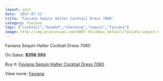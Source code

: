 ```yaml
---
layout: post
date: '2017-07-23'
title: "Faviana Sequin Halter Cocktail Dress 7060"
category: Faviana
tags: ["cocktail","beaded","charming","sequin","faviana"]
image: http://img.princessan.com/4887-thickbox_default/faviana-sequin-halter-cocktail-dress-7060.jpg
---
```

Faviana Sequin Halter Cocktail Dress 7060

On Sales: **$358.593**
<a href="https://www.princessan.com/en/faviana/2280-faviana-sequin-halter-cocktail-dress-7060.html"><amp-img layout="responsive" width="600" height="600" src="//img.princessan.com/4887-thickbox_default/faviana-sequin-halter-cocktail-dress-7060.jpg" alt="Faviana Sequin Halter Cocktail Dress 7060 0" /></a>
<a href="https://www.princessan.com/en/faviana/2280-faviana-sequin-halter-cocktail-dress-7060.html"><amp-img layout="responsive" width="600" height="600" src="//img.princessan.com/4889-thickbox_default/faviana-sequin-halter-cocktail-dress-7060.jpg" alt="Faviana Sequin Halter Cocktail Dress 7060 1" /></a>
<a href="https://www.princessan.com/en/faviana/2280-faviana-sequin-halter-cocktail-dress-7060.html"><amp-img layout="responsive" width="600" height="600" src="//img.princessan.com/4888-thickbox_default/faviana-sequin-halter-cocktail-dress-7060.jpg" alt="Faviana Sequin Halter Cocktail Dress 7060 2" /></a>

Buy it: [Faviana Sequin Halter Cocktail Dress 7060](https://www.princessan.com/en/faviana/2280-faviana-sequin-halter-cocktail-dress-7060.html "Faviana Sequin Halter Cocktail Dress 7060")

View more: [Faviana](https://www.princessan.com/en/19-faviana "Faviana")
